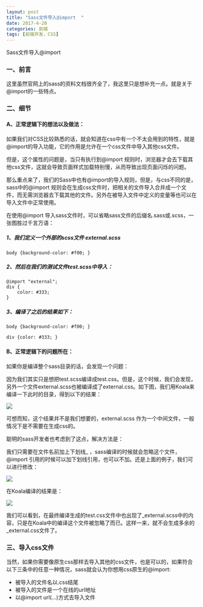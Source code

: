 ```yaml
---
layout: post
title: "Sass文件导入@import  "
date: 2017-4-20
categories: 前端
tags: [前端开发，CSS]
---
```


Sass文件导入@import

<!-- more -->

### 一、前言

这里虽然官网上的sass的资料文档很齐全了，我这里只是想补充一点。就是关于@import的一些特点。

### 二、细节

#### A、正常逻辑下的想法以及做法：

如果我们对CSS比较熟悉的话，就会知道在css中有一个不太会用到的特性，就是@import的导入功能，它的作用是允许在一个css文件中导入其他css文件。

但是，这个属性的问题是，当只有执行到@import 规则时，浏览器才会去下载其他css文件，这就会导致页面样式加载特别慢，从而导致出现页面闪烁的问题。

那么重点来了，我们的Sass中也有@import的导入规则，但是，与css不同的是，sass中的@import 规则会在生成css文件时，把相关的文件导入合并成一个文件，而无需浏览器去下载其他的文件。另外在被导入文件中定义的变量等也可以在导入文件中正常使用。

在使用@import 导入sass文件时，可以省略sass文件的后缀名.sass或.scss，一张图胜过千言万语：

##### 1、我们定义一个外部的scss文件 external.scss

    body {background-color: #f00; }

##### 2、然后在我们的测试文件test.scss中导入：

    @import "external";
    div {
        color: #333;
    }

##### 3、编译了之后的结果如下：

    body {background-color: #f00; }

    div {color: #333; }


#### B、正常逻辑下的问题所在：

如果你是编译整个sass目录的话，会发现一个问题：

因为我们其实只是想把test.scss编译成test.css。但是，这个时候，我们会发现，另外一个文件external.scss也被编译成了external.css。如下图，我们用Koala来编译一下此时的目录，得到以下的结果：

![](http://i2.muimg.com/567571/f61494b71a617899.png)


可想而知，这个结果并不是我们想要的，external.scss 作为一个中间文件，一般情况下是不需要在生成css的。

聪明的sass开发者也考虑到了这点，解决方法是：

我们只需要在文件名前加上下划线_ ，sass编译的时候就会忽略这个文件，@import 引用的时候可以加下划线引用，也可以不加。还是上面的例子，我们可以进行修改：

![](http://i1.piimg.com/567571/de6f21e4d756dd84.png)

在Koala编译的结果是：

![](http://i1.piimg.com/567571/ad76e675649ae746.png)

我们可以看到，在最终编译生成的test.css文件中也出现了_external.scss中的内容，只是在Koala中的编译这个文件被忽略了而已。这样一来，就不会生成多余的_external.css文件了。

### 三、导入css文件

当然，如果你需要像原生css那样去导入其他的css文件，也是可以的，如果符合以下三条中的任意一种情况，sass就会认为你想用css原生的@import:

+ 被导入的文件名以.css结尾
+ 被导入的文件是一个在线的url地址
+ 以@import url(...)方式去导入文件

